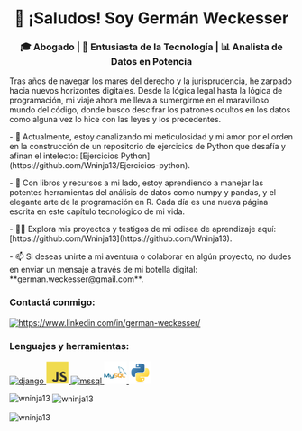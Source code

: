 <h1 align="center">👋 ¡Saludos! Soy Germán Weckesser</h1>
<h3 align="center">🎓 Abogado | 🚀 Entusiasta de la Tecnología | 📊 Analista de Datos en Potencia</h3>

<p>
  Tras años de navegar los mares del derecho y la jurisprudencia, he zarpado hacia nuevos horizontes digitales. Desde la lógica legal hasta la lógica de programación, mi viaje ahora me lleva a sumergirme en el maravilloso mundo del código, donde busco descifrar los patrones ocultos en los datos como alguna vez lo hice con las leyes y los precedentes.
</p>

<p>
  - 🔭 Actualmente, estoy canalizando mi meticulosidad y mi amor por el orden en la construcción de un repositorio de ejercicios de Python que desafía y afinan el intelecto: [Ejercicios Python](https://github.com/Wninja13/Ejercicios-python).
</p>

<p>
  - 🌱 Con libros y recursos a mi lado, estoy aprendiendo a manejar las potentes herramientas del análisis de datos como numpy y pandas, y el elegante arte de la programación en R. Cada día es una nueva página escrita en este capítulo tecnológico de mi vida.
</p>

<p>
  - 👨‍💻 Explora mis proyectos y testigos de mi odisea de aprendizaje aquí: [https://github.com/Wninja13](https://github.com/Wninja13).
</p>

<p>
  - 📫 Si deseas unirte a mi aventura o colaborar en algún proyecto, no dudes en enviar un mensaje a través de mi botella digital: **german.weckesser@gmail.com**.
</p>


<h3 align="left">Contactá conmigo:</h3>
<p align="left">
<a href="https://linkedin.com/in/https://www.linkedin.com/in/german-weckesser/" target="blank"><img align="center" src="https://raw.githubusercontent.com/rahuldkjain/github-profile-readme-generator/master/src/images/icons/Social/linked-in-alt.svg" alt="https://www.linkedin.com/in/german-weckesser/" height="30" width="40" /></a>
</p>

<h3 align="left">Lenguajes y herramientas:</h3>
<p align="left"> <a href="https://www.djangoproject.com/" target="_blank" rel="noreferrer"> <img src="https://cdn.worldvectorlogo.com/logos/django.svg" alt="django" width="40" height="40"/> </a> <a href="https://developer.mozilla.org/en-US/docs/Web/JavaScript" target="_blank" rel="noreferrer"> <img src="https://raw.githubusercontent.com/devicons/devicon/master/icons/javascript/javascript-original.svg" alt="javascript" width="40" height="40"/> </a> <a href="https://www.microsoft.com/en-us/sql-server" target="_blank" rel="noreferrer"> <img src="https://www.svgrepo.com/show/303229/microsoft-sql-server-logo.svg" alt="mssql" width="40" height="40"/> </a> <a href="https://www.mysql.com/" target="_blank" rel="noreferrer"> <img src="https://raw.githubusercontent.com/devicons/devicon/master/icons/mysql/mysql-original-wordmark.svg" alt="mysql" width="40" height="40"/> </a> <a href="https://www.python.org" target="_blank" rel="noreferrer"> <img src="https://raw.githubusercontent.com/devicons/devicon/master/icons/python/python-original.svg" alt="python" width="40" height="40"/> </a> </p>

<!-- GitHub Stats -->
<p><img align="left" src="https://github-readme-stats.vercel.app/api/top-langs?username=wninja13&show_icons=true&locale=en&layout=compact&bg_color=333333&title_color=e91e63&text_color=f8f8f2&icon_color=f8f8f2" alt="wninja13" /></p>

<p>&nbsp;<img align="center" src="https://github-readme-stats.vercel.app/api?username=wninja13&show_icons=true&locale=en&bg_color=333333&title_color=e91e63&text_color=f8f8f2&icon_color=f8f8f2" alt="wninja13" /></p>

<!-- GitHub Streak -->
<p><img align="center" src="https://github-readme-streak-stats.herokuapp.com/?user=wninja13&background=333333&ring=e91e63&fire=e91e63&sideLabels=f8f8f2&dates=f8f8f2" alt="wninja13" /></p>

